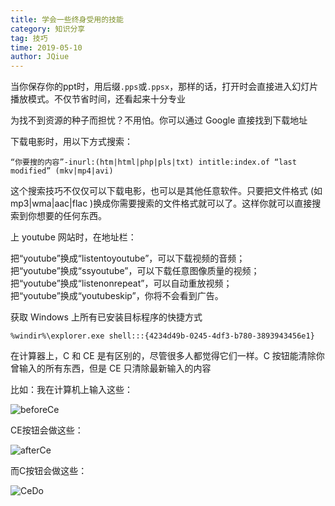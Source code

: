 ```yaml
---
title: 学会一些终身受用的技能
category: 知识分享
tag: 技巧
time: 2019-05-10
author: JQiue
---
```


当你保存你的ppt时，用后缀`.pps`或`.ppsx`，那样的话，打开时会直接进入幻灯片播放模式。不仅节省时间，还看起来十分专业

为找不到资源的种子而担忧？不用怕。你可以通过 Google 直接找到下载地址

下载电影时，用以下方式搜索：

```text
“你要搜的内容”-inurl:(htm|html|php|pls|txt) intitle:index.of “last modified” (mkv|mp4|avi)
```

这个搜索技巧不仅仅可以下载电影，也可以是其他任意软件。只要把文件格式 (如 mp3|wma|aac|flac )换成你需要搜索的文件格式就可以了。这样你就可以直接搜索到你想要的任何东西。

上 youtube 网站时，在地址栏：

把“youtube”换成“listentoyoutube”，可以下载视频的音频；  
把“youtube”换成“ssyoutube”，可以下载任意图像质量的视频；  
把“youtube”换成“listenonrepeat”，可以自动重放视频；  
把“youtube”换成“youtubeskip”，你将不会看到广告。

获取 Windows 上所有已安装目标程序的快捷方式

```text
%windir%\explorer.exe shell:::{4234d49b-0245-4df3-b780-3893943456e1}
```

在计算器上，C 和 CE 是有区别的，尽管很多人都觉得它们一样。C 按钮能清除你曾输入的所有东西，但是 CE 只清除最新输入的内容

比如：我在计算机上输入这些：

![beforeCe](https://gitee.com/jqiue/img_upload/raw/master/images/beforeCe.png)

CE按钮会做这些：

![afterCe](https://gitee.com/jqiue/img_upload/raw/master/images/afterCe.png)

而C按钮会做这些：

![CeDo](https://gitee.com/jqiue/img_upload/raw/master/images/afterC.png)
